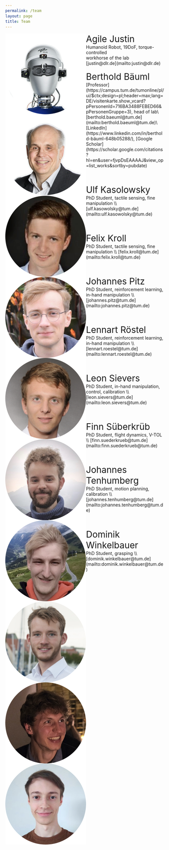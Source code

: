 ```yaml
---
permalink: /team
layout: page
title: Team
---
```



<img align="left" src="../assets/imgs/group/agile-justin.jpeg" class="group">
<div class="member-details" markdown="1">
    <span style="font-size:2.0em;">Agile Justin</span> <br/>
    Humanoid Robot, 19DoF, torque-controlled <br/>
    workhorse of the lab <br/>
    [justin@dlr.de](mailto:justin@dlr.de) <br/>
<div>
<br/>

<img align="left" src="../assets/imgs/group/baeuml-berthold.jpeg" class="group">
<div class="member-details" markdown="1">
    <span style="font-size:2.0em;">Berthold Bäuml</span> <br/>
    [Professor](https://campus.tum.de/tumonline/pl/ui/$ctx;design=pl;header=max;lang=DE/visitenkarte.show_vcard?pPersonenId=716BA3488FEBED66&pPersonenGruppe=3), head of lab\
    [berthold.baeuml@tum.de](mailto:berthold.baeuml@tum.de)\
    [LinkedIn](https://www.linkedin.com/in/berthold-bäuml-648b05288/),  [Google Scholar](https://scholar.google.com/citations?hl=en&user=fjvpDsEAAAAJ&view_op=list_works&sortby=pubdate)
</div>
<br/><br/><br/>

<img align="left" src="../assets/imgs/group/kasolowsky-ulf.jpeg" class="group">
<div class="member-details" markdown="1">
    <span style="font-size:2.0em;">Ulf Kasolowsky</span> <br/>
    PhD Student, tactile sensing, fine manipulation \\
    [ulf.kasowolsky@tum.de](mailto:ulf.kasowolsky@tum.de)
</div>
<br/><br/><br/>

<img align="left" src="../assets/imgs/group/kroll-felix.jpeg" class="group">
<div class="member-details" markdown="1">
    <span style="font-size:2.0em;">Felix Kroll</span> <br/>
    PhD Student, tactile sensing, fine manipulation \\
    [felix.kroll@tum.de](mailto:felix.kroll@tum.de)
</div>
<br/><br/><br/>

<img align="left" src="../assets/imgs/group/pitz-johannes.jpeg" class="group">
<div class="member-details" markdown="1">
    <span style="font-size:2.0em;">Johannes Pitz</span> <br/>
    PhD Student, reinforcement learning, in-hand manipulation \\
    [johannes.pitz@tum.de](mailto:johannes.pitz@tum.de)
</div>
<br/><br/><br/>

<img align="left" src="../assets/imgs/group/roestel-lennart.jpeg" class="group">
<div class="member-details" markdown="1">
    <span style="font-size:2.0em;">Lennart Röstel </span> <br/>
    PhD Student, reinforcement learning, in-hand manipulation \\
    [lennart.roestel@tum.de](mailto:lennart.roestel@tum.de)
</div>
<br/><br/><br/>

<img align="left" src="../assets/imgs/group/sievers-leon.jpeg" class="group">
<div class="member-details" markdown="1">
    <span style="font-size:2.0em;">Leon Sievers</span> <br/>
    PhD Student, in-hand manipulation, control, calibration \\
    [leon.sievers@tum.de](mailto:leon.sievers@tum.de)
</div>
<br/><br/><br/>

<img align="left" src="../assets/imgs/group/suederkrueb-finn.jpeg" class="group">
<div class="member-details" markdown="1">
    <span style="font-size:2.0em;">Finn Süberkrüb</span> <br/>
    PhD Student, flight dynamics, V-TOL \\
    [finn.suederkrueb@tum.de](mailto:finn.suederkrueb@tum.de)
</div>
<br/><br/><br/>

<img align="left" src="../assets/imgs/group/tenhumberg-johannes.jpeg" class="group">
<div class="member-details" markdown="1">
    <span style="font-size:2.0em;">Johannes Tenhumberg</span> <br/>
    PhD Student, motion planning, calibration \\
    [johannes.tenhumberg@tum.de](mailto:johannes.tenhumberg@tum.de)
</div>
<br/><br/><br/>

<img align="left" src="../assets/imgs/group/winkelbauer-dominik.jpeg" class="group">
<div class="member-details" markdown="1">
    <span style="font-size:2.0em;">Dominik Winkelbauer</span> <br/>
    PhD Student, grasping \\
    [dominik.winkelbauer@tum.de](mailto:dominik.winkelbauer@tum.de)
</div>